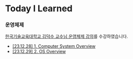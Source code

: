 # Today I Learned

### 운영체제

[한국기술교육대학교 김덕수 교수님 운영체제 강의](https://hpclab.tistory.com/1)를 수강하였습니다.

* [[23.12.28] 1. Computer System Overview](https://github.com/KodaHye/TIL/blob/main/%EC%9A%B4%EC%98%81%EC%B2%B4%EC%A0%9C/1.%20Computer%20System%20Overview.md)
* [[23.12.29] 2. OS Overview](https://github.com/KodaHye/TIL/blob/main/%EC%9A%B4%EC%98%81%EC%B2%B4%EC%A0%9C/2.%20OS%20Overview.md)
